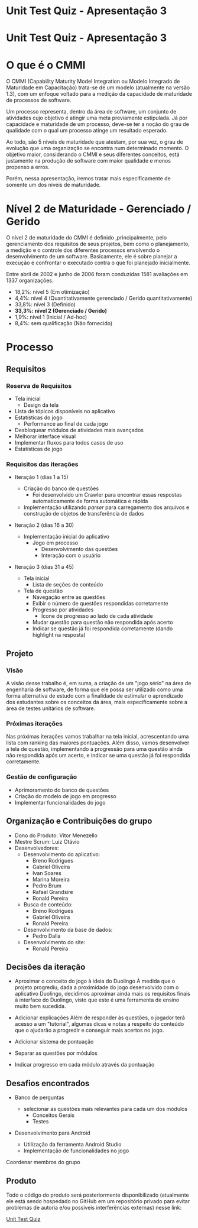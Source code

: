 # Unit Test Quiz - Apresentação 3

# Unit Test Quiz - Apresentação 3

# O que é o CMMI

O CMMI (Capability Maturity Model Integration ou Modelo Integrado de Maturidade em Capacitação) trata-se de um modelo (atualmente na versão 1.3), com um enfoque voltado para a medição da capacidade de maturidade de processos de software.

Um processo representa, dentro da área de software, um conjunto de atividades cujo objetivo é atingir uma meta previamente estipulada. Já por capacidade e maturidade de um processo, deve-se ter a noção do grau de qualidade com o qual um processo atinge um resultado esperado.

Ao todo, são 5 níveis de maturidade que atestam, por sua vez, o grau de evolução que uma organização se encontra num determinado momento. O objetivo maior, considerando o CMMI e seus diferentes conceitos, está justamente na produção de software com maior qualidade e menos propenso a erros.

Porém, nessa apresentação, iremos tratar mais especificamente de somente um dos níveis de maturidade.

# Nível 2 de Maturidade - Gerenciado / Gerido

O nível 2 de maturidade do CMMI é definido ,principalmente, pelo gerenciamento dos requisitos de seus projetos, bem como o planejamento, a medição e o controle dos diferentes processos envolvendo o desenvolvimento de um software. Basicamente, ele é sobre planejar a execução e confrontar o executado contra o que foi planejado inicialmente.

Entre abril de 2002 e junho de 2006 foram conduzidas 1581 avaliações em 1337 organizações.

- 18,2%: nível 5 (Em otimização)
- 4,4%: nível 4 (Quantitativamente gerenciado / Gerido quantitativamente)
- 33,8%: nível 3 (Definido)
- **33,3%: nível 2 (Gerenciado / Gerido)**
- 1,9%: nível 1 (Inicial / Ad-hoc)
- 8,4%: sem qualificação (Não fornecido)

# Processo

## Requisitos

### Reserva de Requisitos

- Tela inicial
    - Design da tela
- Lista de tópicos disponíveis no aplicativo
- Estatísticas do jogo
    - Performance ao final de cada jogo
- Desbloquear módulos de atividades mais avançados
- Melhorar interface visual
- Implementar fluxos para todos casos de uso
- Estatísticas de jogo


### Requisitos das iterações

- Iteração 1 (dias 1 a 15)
    - Criação do banco de questões
        - Foi desenvolvido um Crawler para encontrar essas respostas automaticamente de forma automática e rápida
    - Implementação utilizando _parser_ para carregamento dos arquivos e construção de objetos de transferência de dados


- Iteração 2 (dias 16 a 30)
    - Implementação inicial do aplicativo
        - Jogo em processo
            - Desenvolvimento das questões
            - Interação com o usuário

- Iteração 3 (dias 31 a 45)
    - Tela inicial
        - Lista de seções de conteúdo
    - Tela de questão
        - Navegação entre as questões
        - Exibir o número de questões respondidas corretamente
        - Progresso por atividades
            - Ícone de progresso ao lado de cada atividade
        - Mudar questão para questão não respondida após acerto
        - Indicar se questão já foi respondida corretamente (dando highlight na resposta)


## Projeto

### Visão

A visão desse trabalho é, em suma, a criação de um "jogo sério" na área de engenharia de software, de forma que ele possa ser utilizado como uma forma alternativa de estudo com a finalidade de estimular o aprendizado dos estudantes sobre os conceitos da área, mais especificamente sobre a área de testes unitários de software.

### Próximas iterações

Nas próximas iterações vamos trabalhar na tela inicial, acrescentando uma lista com ranking das maiores pontuações. Além disso, vamos desenvolver a tela de questão, implementando a progressão para uma questão ainda não respondida após um acerto, e indicar se uma questão já foi respondida corretamente.


### Gestão de configuração

- Aprimoramento do banco de questões
- Criação do modelo de jogo em progresso
- Implementar funcionalidades do jogo

## Organização e Contribuições do grupo

- Dono do Produto: Vitor Menezello
- Mestre Scrum: Luiz Otávio
- Desenvolvedores:
    - Desenvolvimento do aplicativo:
        - Breno Rodrigues
        - Gabriel Oliveira
        - Ivan Soares
        - Marina Moreira
        - Pedro Brum
        - Rafael Grandsire
        - Ronald Pereira
    - Busca de conteúdo:
        - Breno Rodrigues
        - Gabriel Oliveira
        - Ronald Pereira
    - Desenvolvimento da base de dados:
        - Pedro Dalla
    - Desenvolvimento do site:
        - Ronald Pereira

## Decisões da iteração

- Aproximar o conceito do jogo à ideia do Duolingo
À medida que o projeto progrediu, dada a proximidade do jogo desenvolvido com o aplicativo Duolingo, decidimos aproximar ainda mais os requisitos finais à interface do Duolingo, visto que este é uma ferramenta de ensino muito bem sucedida.

- Adicionar explicações
Além de responder às questões, o jogador terá acesso a um "tutorial", algumas dicas e notas a respeito do conteúdo que o ajudarão a progredir e conseguir mais acertos no jogo.

- Adicionar sistema de pontuação

- Separar as questões por módulos

- Indicar progresso em cada módulo através da pontuação


## Desafios encontrados

- Banco de perguntas
    - selecionar as questões mais relevantes para cada um dos módulos
        - Conceitos Gerais
        - Testes

- Desenvolvimento para Android
    - Utilização da ferramenta Android Studio
    - Implementação de funcionalidades no jogo

Coordenar membros do grupo


## Produto

Todo o código do produto será posteriormente disponibilizado (atualmente ele está sendo hospedado no GitHub em um repositório privado para evitar problemas de autoria e/ou possíveis interferências externas) nesse link:

[Unit Test Quiz](https://github.com/ronaldpereira/unit-test-quiz)
